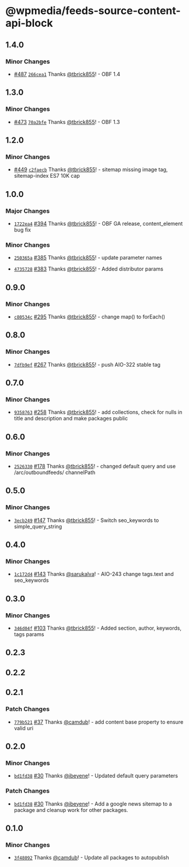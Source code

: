 # @wpmedia/feeds-source-content-api-block

## 1.4.0

### Minor Changes

- [#487](https://github.com/WPMedia/feed-components/pull/487) [`266cea1`](https://github.com/WPMedia/feed-components/commit/266cea1deca71a96c25c3aa663c0f2b6f9e38ec0) Thanks [@tbrick855](https://github.com/tbrick855)! - OBF 1.4

## 1.3.0

### Minor Changes

- [#473](https://github.com/WPMedia/feed-components/pull/473) [`70a2bfe`](https://github.com/WPMedia/feed-components/commit/70a2bfef28ecd6703fbe7df5ab056cdf14a308b9) Thanks [@tbrick855](https://github.com/tbrick855)! - OBF 1.3

## 1.2.0

### Minor Changes

- [#449](https://github.com/WPMedia/feed-components/pull/449) [`c2faecb`](https://github.com/WPMedia/feed-components/commit/c2faecbfbe838ae8cdd291671cf3442615f5d7bc) Thanks [@tbrick855](https://github.com/tbrick855)! - sitemap missing image tag, sitemap-index ES7 10K cap

## 1.0.0

### Major Changes

- [`1722ea4`](https://github.com/WPMedia/feed-components/commit/1722ea45d12917f332184dc866218a7ba62059b5) [#394](https://github.com/WPMedia/feed-components/pull/394) Thanks [@tbrick855](https://github.com/tbrick855)! - OBF GA release, content_element bug fix

### Minor Changes

- [`250365a`](https://github.com/WPMedia/feed-components/commit/250365a8c477b05ebf5ea169cab630922389168f) [#385](https://github.com/WPMedia/feed-components/pull/385) Thanks [@tbrick855](https://github.com/tbrick855)! - update parameter names

* [`4735728`](https://github.com/WPMedia/feed-components/commit/4735728d6b4041f8b32144a3cfcb5500e463b3fd) [#383](https://github.com/WPMedia/feed-components/pull/383) Thanks [@tbrick855](https://github.com/tbrick855)! - Added distributor params

## 0.9.0

### Minor Changes

- [`c80534c`](https://github.com/WPMedia/feed-components/commit/c80534c2c03eb072971c3007a1e83faaffb25510) [#295](https://github.com/WPMedia/feed-components/pull/295) Thanks [@tbrick855](https://github.com/tbrick855)! - change map() to forEach()

## 0.8.0

### Minor Changes

- [`7dfb9ef`](https://github.com/WPMedia/feed-components/commit/7dfb9ef08875393ca352fd6d58d126ae2fa1f3ff) [#267](https://github.com/WPMedia/feed-components/pull/267) Thanks [@tbrick855](https://github.com/tbrick855)! - push AIO-322 stable tag

## 0.7.0

### Minor Changes

- [`9358763`](https://github.com/WPMedia/feed-components/commit/935876381a96ede3cebf9f72703c0d02c08952a5) [#258](https://github.com/WPMedia/feed-components/pull/258) Thanks [@tbrick855](https://github.com/tbrick855)! - add collections, check for nulls in title and description and make packages public

## 0.6.0

### Minor Changes

- [`2526330`](https://github.com/WPMedia/feed-components/commit/25263305ad230c5e5bc57d3f16ba64738af3044c) [#178](https://github.com/WPMedia/feed-components/pull/178) Thanks [@tbrick855](https://github.com/tbrick855)! - changed default query and use /arc/outboundfeeds/ channelPath

## 0.5.0

### Minor Changes

- [`3ecb249`](https://github.com/WPMedia/feed-components/commit/3ecb2491dda416eda2c616d06569c27779b50be9) [#147](https://github.com/WPMedia/feed-components/pull/147) Thanks [@tbrick855](https://github.com/tbrick855)! - Switch seo_keywords to simple_query_string

## 0.4.0

### Minor Changes

- [`1c172d4`](https://github.com/WPMedia/feed-components/commit/1c172d4c6c2df9218768574a8f00806dce361fb9) [#143](https://github.com/WPMedia/feed-components/pull/143) Thanks [@sarukalva](https://github.com/sarukalva)! - AIO-243 change tags.text and seo_keywords

## 0.3.0

### Minor Changes

- [`346d04f`](https://github.com/WPMedia/feed-components/commit/346d04ffa9a93ce5197cec8ee64094201d6402f8) [#103](https://github.com/WPMedia/feed-components/pull/103) Thanks [@tbrick855](https://github.com/tbrick855)! - Added section, author, keywords, tags params

## 0.2.3

## 0.2.2

## 0.2.1

### Patch Changes

- [`779b521`](https://github.com/WPMedia/feed-components/commit/779b5214fc473832cd972f1cdff6d54c9500a90b) [#37](https://github.com/WPMedia/feed-components/pull/37) Thanks [@camdub](https://github.com/camdub)! - add content base property to ensure valid uri

## 0.2.0

### Minor Changes

- [`bd1fd38`](https://github.com/WPMedia/feed-components/commit/bd1fd38d1799173fa829e57782ddc9675b2d6f78) [#30](https://github.com/WPMedia/feed-components/pull/30) Thanks [@ibeyene](https://github.com/ibeyene)! - Updated default query parameters

### Patch Changes

- [`bd1fd38`](https://github.com/WPMedia/feed-components/commit/bd1fd38d1799173fa829e57782ddc9675b2d6f78) [#30](https://github.com/WPMedia/feed-components/pull/30) Thanks [@ibeyene](https://github.com/ibeyene)! - Add a google news sitemap to a package and cleanup work for other packages.

## 0.1.0

### Minor Changes

- [`3f48092`](https://github.com/WPMedia/feed-components/commit/3f480923378341a9d5dd56c905c91398587c1135) Thanks [@camdub](https://github.com/camdub)! - Update all packages to autopublish
